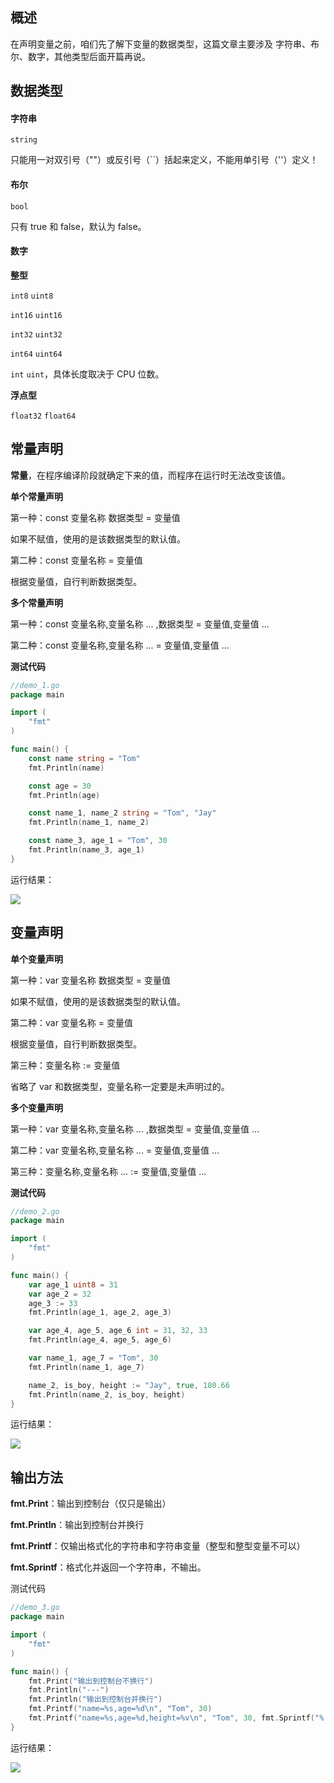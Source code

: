 ## 概述

在声明变量之前，咱们先了解下变量的数据类型，这篇文章主要涉及 字符串、布尔、数字，其他类型后面开篇再说。

## 数据类型

#### 字符串

`string`

只能用一对双引号（""）或反引号（``）括起来定义，不能用单引号（''）定义！

#### 布尔

`bool`

只有 true 和 false，默认为 false。

#### 数字

**整型**

`int8` `uint8` 

`int16` `uint16`

`int32` `uint32`

`int64` `uint64`

`int` `uint`，具体长度取决于 CPU 位数。

**浮点型**

`float32` `float64`

## 常量声明

**常量**，在程序编译阶段就确定下来的值，而程序在运行时无法改变该值。

**单个常量声明**

第一种：const 变量名称 数据类型 = 变量值

如果不赋值，使用的是该数据类型的默认值。

第二种：const 变量名称 = 变量值

根据变量值，自行判断数据类型。

**多个常量声明**

第一种：const 变量名称,变量名称 ... ,数据类型 = 变量值,变量值 ...

第二种：const 变量名称,变量名称 ...  = 变量值,变量值 ...

**测试代码**

```go
//demo_1.go
package main

import (
	"fmt"
)

func main() {
	const name string = "Tom"
	fmt.Println(name)

	const age = 30
	fmt.Println(age)

	const name_1, name_2 string = "Tom", "Jay"
	fmt.Println(name_1, name_2)

	const name_3, age_1 = "Tom", 30
	fmt.Println(name_3, age_1)
}
```

运行结果：

![](https://github.com/xinliangnote/Go/blob/master/00-基础语法/images/02-变量声明/2_go_1.png)

## 变量声明

**单个变量声明**

第一种：var 变量名称 数据类型 = 变量值

如果不赋值，使用的是该数据类型的默认值。

第二种：var 变量名称 = 变量值

根据变量值，自行判断数据类型。

第三种：变量名称 := 变量值

省略了 var 和数据类型，变量名称一定要是未声明过的。

**多个变量声明**

第一种：var 变量名称,变量名称 ... ,数据类型 = 变量值,变量值 ...

第二种：var 变量名称,变量名称 ...  = 变量值,变量值 ...

第三种：变量名称,变量名称 ... := 变量值,变量值 ...

**测试代码**

```go
//demo_2.go
package main

import (
	"fmt"
)

func main() {
	var age_1 uint8 = 31
	var age_2 = 32
	age_3 := 33
	fmt.Println(age_1, age_2, age_3)

	var age_4, age_5, age_6 int = 31, 32, 33
	fmt.Println(age_4, age_5, age_6)

	var name_1, age_7 = "Tom", 30
	fmt.Println(name_1, age_7)

	name_2, is_boy, height := "Jay", true, 180.66
	fmt.Println(name_2, is_boy, height)
}
```

运行结果：

![](https://github.com/xinliangnote/Go/blob/master/00-基础语法/images/02-变量声明/2_go_2.png)

## 输出方法

**fmt.Print**：输出到控制台（仅只是输出）

**fmt.Println**：输出到控制台并换行

**fmt.Printf**：仅输出格式化的字符串和字符串变量（整型和整型变量不可以）

**fmt.Sprintf**：格式化并返回一个字符串，不输出。

测试代码

```go
//demo_3.go
package main

import (
	"fmt"
)

func main() {
	fmt.Print("输出到控制台不换行")
	fmt.Println("---")
	fmt.Println("输出到控制台并换行")
	fmt.Printf("name=%s,age=%d\n", "Tom", 30)
	fmt.Printf("name=%s,age=%d,height=%v\n", "Tom", 30, fmt.Sprintf("%.2f", 180.567))
}
```

运行结果：

![](https://github.com/xinliangnote/Go/blob/master/00-基础语法/images/02-变量声明/2_go_3.png)

